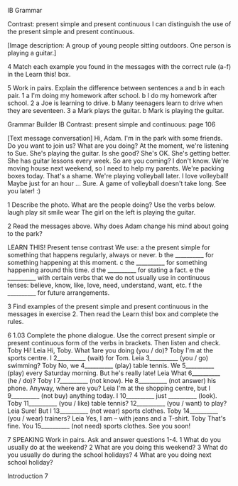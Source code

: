 IB Grammar

Contrast: present simple and present continuous
I can distinguish the use of the present simple and present continuous.

[Image description: A group of young people sitting outdoors. One person is playing a guitar.]

4 Match each example you found in the messages with the correct rule (a-f) in the Learn this! box.

5 Work in pairs. Explain the difference between sentences a and b in each pair.
1 a I'm doing my homework after school.
  b I do my homework after school.
2 a Joe is learning to drive.
  b Many teenagers learn to drive when they are seventeen.
3 a Mark plays the guitar.
  b Mark is playing the guitar.

Grammar Builder IB Contrast: present simple and continuous: page 106

[Text message conversation]
Hi, Adam. I'm in the park with some friends. Do you want to join us?
What are you doing?
At the moment, we're listening to Sue. She's playing the guitar.
Is she good?
She's OK. She's getting better. She has guitar lessons every week. So are you coming?
I don't know. We're moving house next weekend, so I need to help my parents. We're packing boxes today.
That's a shame. We're playing volleyball later.
I love volleyball! Maybe just for an hour ...
Sure. A game of volleyball doesn't take long. See you later! :)

1 Describe the photo. What are the people doing? Use the verbs below.
laugh   play   sit   smile   wear
The girl on the left is playing the guitar.

2 Read the messages above. Why does Adam change his mind about going to the park?

LEARN THIS! Present tense contrast
We use:
a the present simple for something that happens regularly, always or never.
b the __________ for something happening at this moment.
c the __________ for something happening around this time.
d the __________ for stating a fact.
e the __________ with certain verbs that we do not usually use in continuous tenses: believe, know, like, love, need, understand, want, etc.
f the __________ for future arrangements.

3 Find examples of the present simple and present continuous in the messages in exercise 2. Then read the Learn this! box and complete the rules.

6 1.03 Complete the phone dialogue. Use the correct present simple or present continuous form of the verbs in brackets. Then listen and check.
Toby  Hi!
Leia  Hi, Toby. What 1are you doing (you / do)?
Toby  I'm at the sports centre. I 2__________ (wait) for Tom.
Leia  3__________ (you / go) swimming?
Toby  No, we 4__________ (play) table tennis. We 5__________ (play) every Saturday morning. But he's really late!
Leia  What 6__________ (he / do)?
Toby  I 7__________ (not know). He 8__________ (not answer) his phone. Anyway, where are you?
Leia  I'm at the shopping centre, but I 9__________ (not buy) anything today. I 10__________ just __________ (look).
Toby  11__________ (you / like) table tennis?
      12__________ (you / want) to play?
Leia  Sure! But I 13__________ (not wear) sports clothes.
Toby  14__________ (you / wear) trainers?
Leia  Yes, I am – with jeans and a T-shirt.
Toby  That's fine. You 15__________ (not need) sports clothes. See you soon!

7 SPEAKING Work in pairs. Ask and answer questions 1-4.
1 What do you usually do at the weekend?
2 What are you doing this weekend?
3 What do you usually do during the school holidays?
4 What are you doing next school holiday?

Introduction 7
